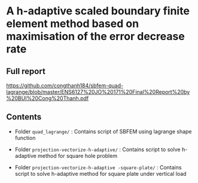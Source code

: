 # A h-adaptive scaled boundary finite element method based on maximisation of the error decrease rate

## Full report
https://github.com/congthanh184/sbfem-quad-lagrange/blob/master/ENS6127%20JO%20171%20Final%20Report%20by%20BUI%20Cong%20Thanh.pdf

## Contents
- Folder `quad_lagrange/` : Contains script of SBFEM using lagrange shape function

- Folder `projection-vectorize-h-adaptive/` : Contains script to solve h-adaptive method for square hole problem

- Folder `projection-vectorize-h-adaptive -square-plate/` : Contains script to solve h-adaptive method for square plate under vertical load
